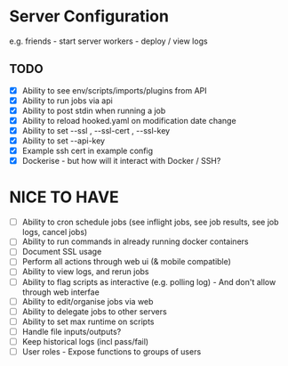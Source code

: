 
# Server Configuration

e.g.
friends - start server
workers - deploy / view logs

## TODO

- [x] Ability to see env/scripts/imports/plugins from API
- [x] Ability to run jobs via api
- [x] Ability to post stdin when running a job
- [x] Ability to reload hooked.yaml on modification date change
- [x] Ability to set --ssl , --ssl-cert , --ssl-key
- [x] Ability to set --api-key
- [x] Example ssh cert in example config
- [x] Dockerise - but how will it interact with Docker / SSH?

# NICE TO HAVE
- [ ] Ability to cron schedule jobs (see inflight jobs, see job results, see job logs, cancel jobs)
- [ ] Ability to run commands in already running docker containers
- [ ] Document SSL usage
- [ ] Perform all actions through web ui (& mobile compatible)
- [ ] Ability to view logs, and rerun jobs
- [ ] Ability to flag scripts as interactive (e.g. polling log) - And don't allow through web interfae
- [ ] Ability to edit/organise jobs via web
- [ ] Ability to delegate jobs to other servers
- [ ] Ability to set max runtime on scripts
- [ ] Handle file inputs/outputs?
- [ ] Keep historical logs (incl pass/fail)
- [ ] User roles - Expose functions to groups of users
